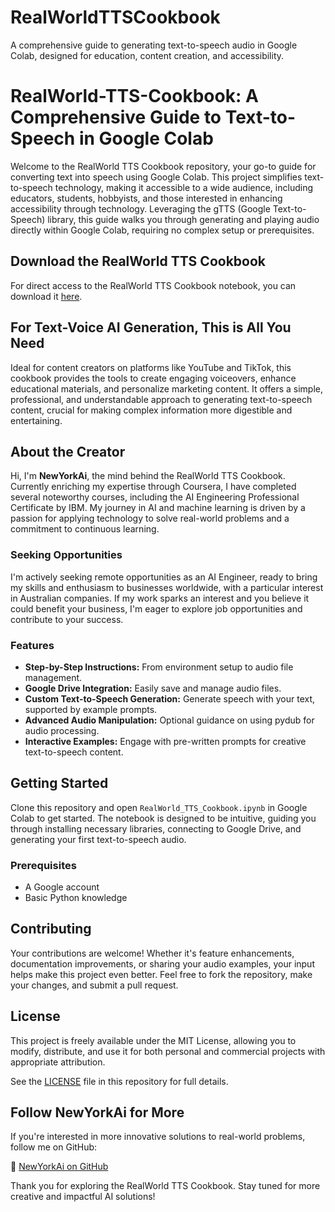 # RealWorldTTSCookbook
A comprehensive guide to generating text-to-speech audio in Google Colab, designed for education, content creation, and accessibility.

# RealWorld-TTS-Cookbook: A Comprehensive Guide to Text-to-Speech in Google Colab

Welcome to the RealWorld TTS Cookbook repository, your go-to guide for converting text into speech using Google Colab. This project simplifies text-to-speech technology, making it accessible to a wide audience, including educators, students, hobbyists, and those interested in enhancing accessibility through technology. Leveraging the gTTS (Google Text-to-Speech) library, this guide walks you through generating and playing audio directly within Google Colab, requiring no complex setup or prerequisites.

## Download the RealWorld TTS Cookbook

For direct access to the RealWorld TTS Cookbook notebook, you can download it [here](https://github.com/NewYorkAi/RealWorldTTSCookbook/raw/main/RealWorld_TTS_Cookbook.ipynb).

## For Text-Voice AI Generation, This is All You Need

Ideal for content creators on platforms like YouTube and TikTok, this cookbook provides the tools to create engaging voiceovers, enhance educational materials, and personalize marketing content. It offers a simple, professional, and understandable approach to generating text-to-speech content, crucial for making complex information more digestible and entertaining.

## About the Creator

Hi, I'm **NewYorkAi**, the mind behind the RealWorld TTS Cookbook. Currently enriching my expertise through Coursera, I have completed several noteworthy courses, including the AI Engineering Professional Certificate by IBM. My journey in AI and machine learning is driven by a passion for applying technology to solve real-world problems and a commitment to continuous learning.

### Seeking Opportunities

I'm actively seeking remote opportunities as an AI Engineer, ready to bring my skills and enthusiasm to businesses worldwide, with a particular interest in Australian companies. If my work sparks an interest and you believe it could benefit your business, I'm eager to explore job opportunities and contribute to your success.

### Features

- **Step-by-Step Instructions:** From environment setup to audio file management.
- **Google Drive Integration:** Easily save and manage audio files.
- **Custom Text-to-Speech Generation:** Generate speech with your text, supported by example prompts.
- **Advanced Audio Manipulation:** Optional guidance on using pydub for audio processing.
- **Interactive Examples:** Engage with pre-written prompts for creative text-to-speech content.

## Getting Started

Clone this repository and open `RealWorld_TTS_Cookbook.ipynb` in Google Colab to get started. The notebook is designed to be intuitive, guiding you through installing necessary libraries, connecting to Google Drive, and generating your first text-to-speech audio.

### Prerequisites

- A Google account
- Basic Python knowledge

## Contributing

Your contributions are welcome! Whether it's feature enhancements, documentation improvements, or sharing your audio examples, your input helps make this project even better. Feel free to fork the repository, make your changes, and submit a pull request.

## License

This project is freely available under the MIT License, allowing you to modify, distribute, and use it for both personal and commercial projects with appropriate attribution.

See the [LICENSE](LICENSE) file in this repository for full details.

## Follow NewYorkAi for More

If you're interested in more innovative solutions to real-world problems, follow me on GitHub:

🌟 [NewYorkAi on GitHub](https://github.com/NewYorkAi)

Thank you for exploring the RealWorld TTS Cookbook. Stay tuned for more creative and impactful AI solutions!
